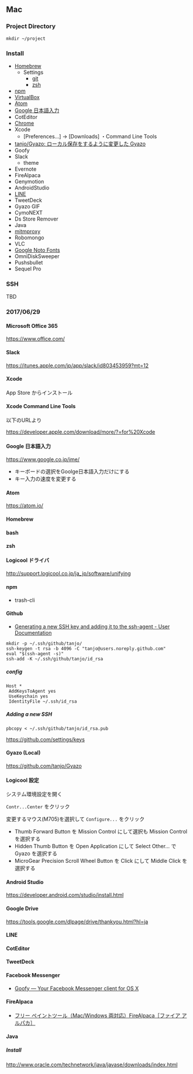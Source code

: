 ## Mac

### Project Directory

```
mkdir ~/project
```

### Install

- [Homebrew](homebrew/README.md)
  - Settings
    - [git](git/README.md)
    - [zsh](zsh/README.md)
- [npm](npm/README.md)
- [VirtualBox](http://www.oracle.com/technetwork/server-storage/virtualbox/downloads/index.html)
- [Atom](https://atom.io/)
- [Google 日本語入力](https://www.google.co.jp/ime/)
- CotEditor
- [Chrome](https://www.google.co.jp/chrome/)
- Xcode
  - [Preferences...] -> [Downloads] ・Command Line Tools
- [tanjo/Gyazo: ローカル保存をするように変更した Gyazo](https://github.com/tanjo/Gyazo)
- Goofy
- Slack
  - theme
- Evernote
- FireAlpaca
- Genymotion
- AndroidStudio
- [LINE](http://line.me/ja/download)
- TweetDeck
- Gyazo GIF
- CymoNEXT
- Ds Store Remover
- Java
- [mitmproxy](https://mitmproxy.org/)
- Robomongo
- VLC
- [Google Noto Fonts](http://www.google.com/get/noto/)
- OmniDiskSweeper
- Pushsbullet
- Sequel Pro

### SSH

TBD

### 2017/06/29

#### Microsoft Office 365

https://www.office.com/

#### Slack

https://itunes.apple.com/jp/app/slack/id803453959?mt=12

#### Xcode

App Store からインストール

#### Xcode Command Line Tools

以下のURLより

https://developer.apple.com/download/more/?=for%20Xcode

#### Google 日本語入力

https://www.google.co.jp/ime/

- キーボードの選択をGoolge日本語入力だけにする
- キー入力の速度を変更する

#### Atom

https://atom.io/

#### Homebrew

#### bash

#### zsh

#### Logicool ドライバ

http://support.logicool.co.jp/ja_jp/software/unifying

#### npm

- trash-cli

#### Github

- [Generating a new SSH key and adding it to the ssh\-agent \- User Documentation](https://help.github.com/articles/generating-a-new-ssh-key-and-adding-it-to-the-ssh-agent/)

```
mkdir -p ~/.ssh/github/tanjo/
ssh-keygen -t rsa -b 4096 -C "tanjo@users.noreply.github.com"
eval "$(ssh-agent -s)"
ssh-add -K ~/.ssh/github/tanjo/id_rsa
```

##### config

```
Host *
 AddKeysToAgent yes
 UseKeychain yes
 IdentityFile ~/.ssh/id_rsa
```

##### Adding a new SSH

```
pbcopy < ~/.ssh/github/tanjo/id_rsa.pub
```

https://github.com/settings/keys

#### Gyazo (Local)

https://github.com/tanjo/Gyazo

#### Logicool 設定

システム環境設定を開く

`Contr...Center` をクリック

変更するマウス(M705)を選択して `Configure...` をクリック

- Thumb Forward Button を Mission Control にして選択も Mission Control を選択する
- Hidden Thumb Button を Open Application にして Select Other... で Gyazo を選択する
- MicroGear Precision Scroll Wheel Button を Click にして Middle Click を選択する

#### Android Studio

https://developer.android.com/studio/install.html

#### Google Drive

https://tools.google.com/dlpage/drive/thankyou.html?hl=ja

#### LINE

#### CotEditor

#### TweetDeck

#### Facebook Messenger

- [Goofy — Your Facebook Messenger client for OS X](http://www.goofyapp.com/)

#### FireAlpaca

- [フリー ペイントツール（Mac/Windows 両対応）FireAlpaca［ファイア アルパカ］](http://firealpaca.com/ja/)

#### Java

##### Install

http://www.oracle.com/technetwork/java/javase/downloads/index.html
